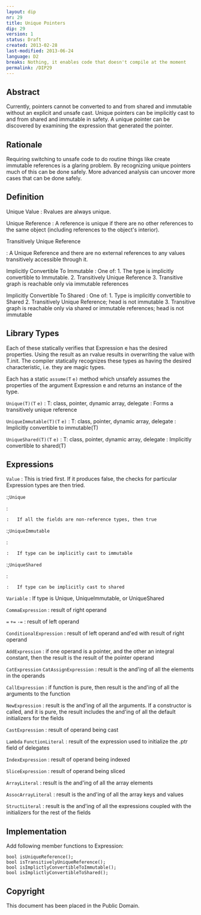 ```yaml
---
layout: dip
nr: 29
title: Unique Pointers
dip: 29
version: 1
status: Draft
created: 2013-02-28
last-modified: 2013-06-24
language: D2
breaks: Nothing, it enables code that doesn't compile at the moment
permalink: /DIP29
---
```


Abstract
--------

Currently, pointers cannot be converted to and from shared and immutable
without an explicit and unsafe cast. Unique pointers can be implicitly
cast to and from shared and immutable in safety. A unique pointer can be
discovered by examining the expression that generated the pointer.

Rationale
---------

Requiring switching to unsafe code to do routine things like create
immutable references is a glaring problem. By recognizing unique
pointers much of this can be done safely. More advanced analysis can
uncover more cases that can be done safely.

Definition
----------

Unique Value
:   Rvalues are always unique.


Unique Reference
:   A reference is unique if there are no other references to the same
    object (including references to the object's interior).


Transitively Unique Reference


:   A Unique Reference and there are no external references to any
    values transitively accessible through it.


Implicitly Convertible To Immutable
:   One of:
    1.  The type is implicitly convertible to Immutable.
    2.  Transitively Unique Reference
    3.  Transitive graph is reachable only via immutable references


Implicitly Convertible To Shared
:   One of:
    1.  Type is implicitly convertible to Shared
    2.  Transitively Unique Reference; head is not immutable
    3.  Transitive graph is reachable only via shared or immutable
        references; head is not immutable

Library Types
-------------

Each of these statically verifies that Expression e has the desired
properties. Using the result as an rvalue results in overwriting the
value with T.init. The compiler statically recognizes these types as
having the desired characteristic, i.e. they are magic types.

Each has a static `assume(T` `e)` method which unsafely assumes the
properties of the argument Expression e and returns an instance of the
type.

`Unique(T)(T` `e)`
:   T: class, pointer, dynamic array, delegate
:   Forms a transitively unique reference


`UniqueImmutable(T)(T` `e)`
:   T: class, pointer, dynamic array, delegate
:   Implicitly convertible to immutable(T)


`UniqueShared(T)(T` `e)`
:   T: class, pointer, dynamic array, delegate
:   Implicitly convertible to shared(T)

Expressions
-----------

`Value`
:   This is tried first. If it produces false, the checks for particular
    Expression types are then tried.

:;`Unique`

:   

    :   If all the fields are non-reference types, then true

:;`UniqueImmutable`

:   

    :   If type can be implicitly cast to immutable

:;`UniqueShared`

:   

    :   If type can be implicitly cast to shared


`Variable`
:   If type is Unique, UniqueImmutable, or UniqueShared


`CommaExpression`
:   result of right operand


`=`
`+=`
`-=`
:   result of left operand


`ConditionalExpression`
:   result of left operand and'ed with result of right operand


`AddExpression`
:   if one operand is a pointer, and the other an integral constant,
    then the result is the result of the pointer operand


`CatExpression`
`CatAssignExpression`
:   result is the and'ing of all the elements in the operands


`CallExpression`
:   if function is pure, then result is the and'ing of all the arguments
    to the function


`NewExpression`
:   result is the and'ing of all the arguments. If a constructor is
    called, and it is pure, the result includes the and'ing of all the
    default initializers for the fields


`CastExpression`
:   result of operand being cast


`Lambda`
`FunctionLiteral`
:   result of the expression used to initialize the .ptr field of
    delegates


`IndexExpression`
:   result of operand being indexed


`SliceExpression`
:   result of operand being sliced


`ArrayLiteral`
:   result is the and'ing of all the array elements


`AssocArrayLiteral`
:   result is the and'ing of all the array keys and values


`StructLiteral`
:   result is the and'ing of all the expressions coupled with the
    initializers for the rest of the fields

Implementation
--------------

Add following member functions to Expression:

`bool isUniqueReference();`
\
`bool isTransitivelyUniqueReference();`
\
`bool isImplictlyConvertibleToImmutable();`
\
`bool isImplictlyConvertibleToShared();`

Copyright
---------

This document has been placed in the Public Domain.
